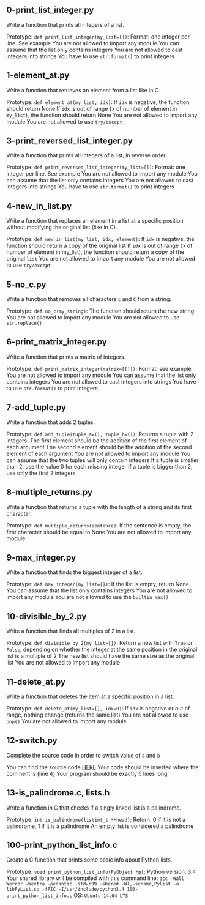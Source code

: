 ## 0-print_list_integer.py
Write a function that prints all integers of a list.

Prototype: `def print_list_integer(my_list=[])`:
Format: one integer per line. See example
You are not allowed to import any module
You can assume that the list only contains integers
You are not allowed to cast integers into strings
You have to use `str.format()` to print integers

## 1-element_at.py
Write a function that retrieves an element from a list like in C.

Prototype: `def element_at(my_list, idx)`:
If `idx` is negative, the function should return None
If `idx` is out of range (> of number of element in `my_list`), the function should return None
You are not allowed to import any module
You are not allowed to use `try/except`

## 3-print_reversed_list_integer.py
Write a function that prints all integers of a list, in reverse order.

Prototype: `def print_reversed_list_integer(my_list=[])`:
Format: one integer per line. See example
You are not allowed to import any module
You can assume that the list only contains integers
You are not allowed to cast integers into strings
You have to use `str.format()` to print integers

## 4-new_in_list.py
Write a function that replaces an element in a list at a specific position without modifying the original list (like in C).

Prototype: `def new_in_list(my_list, idx, element)`:
If `idx` is negative, the function should return a copy of the original list
If `idx` is out of range (> of number of element in my_list), the function should return a copy of the original `list`
You are not allowed to import any module
You are not allowed to use `try/except`

## 5-no_c.py
Write a function that removes all characters `c` and `C` from a string.

Prototype: `def no_c(my_string)`:
The function should return the new string
You are not allowed to import any module
You are not allowed to use `str.replace()`

## 6-print_matrix_integer.py
Write a function that prints a matrix of integers.

Prototype: `def print_matrix_integer(matrix=[[]])`:
Format: see example
You are not allowed to import any module
You can assume that the list only contains integers
You are not allowed to cast integers into strings
You have to use `str.format()` to print integers

## 7-add_tuple.py
Write a function that adds 2 tuples.

Prototype: `def add_tuple(tuple_a=(), tuple_b=())`:
Returns a tuple with 2 integers:
The first element should be the addition of the first element of each argument
The second element should be the addition of the second element of each argument
You are not allowed to import any module
You can assume that the two tuples will only contain integers
If a tuple is smaller than 2, use the value 0 for each missing integer
If a tuple is bigger than 2, use only the first 2 integers

## 8-multiple_returns.py
Write a function that returns a tuple with the length of a string and its first character.

Prototype: `def multiple_returns(sentence)`:
If the sentence is empty, the first character should be equal to None
You are not allowed to import any module

## 9-max_integer.py
Write a function that finds the biggest integer of a list.

Prototype: `def max_integer(my_list=[])`:
If the list is empty, return None
You can assume that the list only contains integers
You are not allowed to import any module
You are not allowed to use the `builtin max()`

## 10-divisible_by_2.py
Write a function that finds all multiples of 2 in a list.

Prototype: `def divisible_by_2(my_list=[])`:
Return a new list with `True` or `False`, depending on whether the integer at the same position in the original list is a multiple of 2
The new list should have the same size as the original list
You are not allowed to import any module

## 11-delete_at.py
Write a function that deletes the item at a specific position in a list.

Prototype: `def delete_at(my_list=[], idx=0)`:
If `idx` is negative or out of range, nothing change (returns the same list)
You are not allowed to use `pop()`
You are not allowed to import any module

## 12-switch.py
Complete the source code in order to switch value of `a` and `b`

You can find the source code [HERE](https://github.com/alx-tools/0x03.py/blob/master/12-switch_py)
Your code should be inserted where the comment is (line 4)
Your program should be exactly 5 lines long

## 13-is_palindrome.c, lists.h
Write a function in C that checks if a singly linked list is a palindrome.

Prototype: `int is_palindrome(listint_t **head)`;
Return: 0 if it is not a palindrome, 1 if it is a palindrome
An empty list is considered a palindrome

## 100-print_python_list_info.c
Create a C function that prints some basic info about Python lists.

Prototype: `void print_python_list_info(PyObject *p)`;
Python version: 3.4
Your shared library will be compiled with this command line: `gcc -Wall -Werror -Wextra -pedantic -std=c99 -shared -Wl,-soname,PyList -o libPyList.so -fPIC -I/usr/include/python3.4 100-print_python_list_info.c`
OS: `Ubuntu 14.04 LTS`
